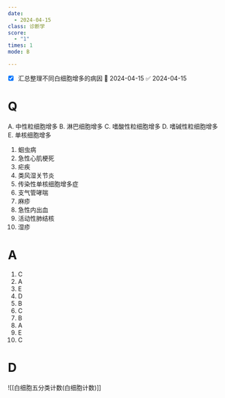 ```yaml
---
date:
  - 2024-04-15
class: 诊断学
score:
  - "1"
times: 1
mode: B

--- 
```


- [x] 汇总整理不同白细胞增多的病因 📅 2024-04-15 ✅ 2024-04-15


# Q
A. 中性粒细胞增多 B. 淋巴细胞增多
C. 嗜酸性粒细胞增多 D. 嗜碱性粒细胞增多
E. 单核细胞增多
1. 蛔虫病
2. 急性心肌梗死
3. 疟疾
4. 类风湿关节炎
5. 传染性单核细胞增多症
6. 支气管哮喘
7. 麻疹
8. 急性内出血
9. 活动性肺结核
10. 湿疹

# A

1. C
2. A
3. E
4. D
5. B
6. C
7. B
8. A
9. E
10. C



# D
![[白细胞五分类计数(白细胞计数)]]